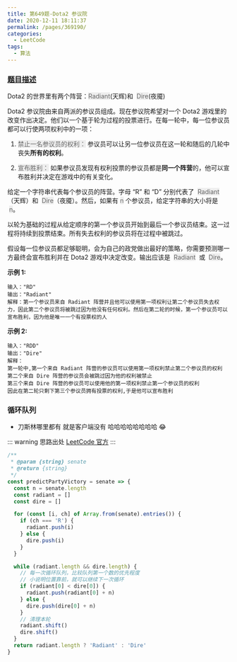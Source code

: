 ```yaml
---
title: 第649题-Dota2 参议院
date: 2020-12-11 18:11:37
permalink: /pages/369190/
categories:
  - LeetCode
tags:
  - 算法
---
```


### [题目描述](https://leetcode-cn.com/problems/dota2-senate/)

Dota2 的世界里有两个阵营：<span style="background: #eee; color: #666;">Radiant</span>(天辉)和  <span style="background: #eee; color: #666;">Dire</span>(夜魇)

Dota2 参议院由来自两派的参议员组成。现在参议院希望对一个 Dota2 游戏里的改变作出决定。他们以一个基于轮为过程的投票进行。在每一轮中，每一位参议员都可以行使两项权利中的一项：

1. <span style="background: #eee; color: #666;">禁止一名参议员的权利：</span>
   参议员可以让另一位参议员在这一轮和随后的几轮中丧失**所有的权利**。

2. <span style="background: #eee; color: #666;">宣布胜利：</span>
   如果参议员发现有权利投票的参议员都是**同一个阵营**的，他可以宣布胜利并决定在游戏中的有关变化。

给定一个字符串代表每个参议员的阵营。字母 “R” 和 “D” 分别代表了  <span style="background: #eee; color: #666;">Radiant</span>（天辉）和  <span style="background: #eee; color: #666;">Dire</span>（夜魇）。然后，如果有 <span style="background: #eee; color: #666;">n</span> 个参议员，给定字符串的大小将是  <span style="background: #eee; color: #666;">n</span>。

以轮为基础的过程从给定顺序的第一个参议员开始到最后一个参议员结束。这一过程将持续到投票结束。所有失去权利的参议员将在过程中被跳过。

假设每一位参议员都足够聪明，会为自己的政党做出最好的策略，你需要预测哪一方最终会宣布胜利并在 Dota2 游戏中决定改变。输出应该是  <span style="background: #eee; color: #666;">Radiant</span>  或  <span style="background: #eee; color: #666;">Dire</span>。

<!-- more -->

**示例 1:**

```
输入："RD"
输出："Radiant"
解释：第一个参议员来自 Radiant 阵营并且他可以使用第一项权利让第二个参议员失去权力，因此第二个参议员将被跳过因为他没有任何权利。然后在第二轮的时候，第一个参议员可以宣布胜利，因为他是唯一一个有投票权的人
```

**示例 2:**

```
输入："RDD"
输出："Dire"
解释：
第一轮中,第一个来自 Radiant 阵营的参议员可以使用第一项权利禁止第二个参议员的权利
第二个来自 Dire 阵营的参议员会被跳过因为他的权利被禁止
第三个来自 Dire 阵营的参议员可以使用他的第一项权利禁止第一个参议员的权利
因此在第二轮只剩下第三个参议员拥有投票的权利,于是他可以宣布胜利
```

### 循环队列

- 刀斯林哪里都有 就是客户端没有 哈哈哈哈哈哈哈哈 😂

::: warning 思路出处
[LeetCode 官方](https://leetcode-cn.com/problems/dota2-senate/solution/dota2-can-yi-yuan-by-leetcode-solution-jb7l/)
:::

```JavaScript
/**
 * @param {string} senate
 * @return {string}
 */
const predictPartyVictory = senate => {
  const n = senate.length
  const radiant = []
  const dire = []

  for (const [i, ch] of Array.from(senate).entries()) {
    if (ch === 'R') {
      radiant.push(i)
    } else {
      dire.push(i)
    }
  }

  while (radiant.length && dire.length) {
    // 每一次循环队列，比较队列第一个数的优先程度
    // 小说明位置靠前，就可以继续下一次循环
    if (radiant[0] < dire[0]) {
      radiant.push(radiant[0] + n)
    } else {
      dire.push(dire[0] + n)
    }
    // 清理本轮
    radiant.shift()
    dire.shift()
  }
  return radiant.length ? 'Radiant' : 'Dire'
}

```
